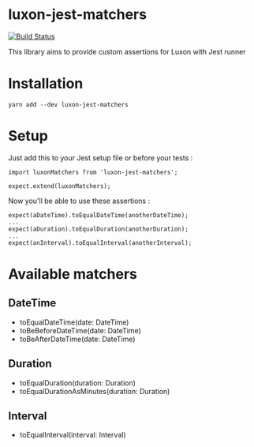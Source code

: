 # luxon-jest-matchers

[![Build Status](https://travis-ci.org/abalhier/luxon-jest-matchers.svg?branch=master)](https://travis-ci.org/abalhier/luxon-jest-matchers)

This library aims to provide custom assertions for Luxon with Jest runner

# Installation

```
yarn add --dev luxon-jest-matchers
```

# Setup

Just add this to your Jest setup file or before your tests :

```
import luxonMatchers from 'luxon-jest-matchers';

expect.extend(luxonMatchers);
```

Now you'll be able to use these assertions :

```
expect(aDateTime).toEqualDateTime(anotherDateTime);
...
expect(aDuration).toEqualDuration(anotherDuration);
...
expect(anInterval).toEqualInterval(anotherInterval);
```

# Available matchers

## DateTime

- toEqualDateTime(date: DateTime)
- toBeBeforeDateTime(date: DateTime)
- toBeAfterDateTime(date: DateTime)

## Duration

- toEqualDuration(duration: Duration)
- toEqualDurationAsMinutes(duration: Duration)

## Interval

- toEqualInterval(interval: Interval)
